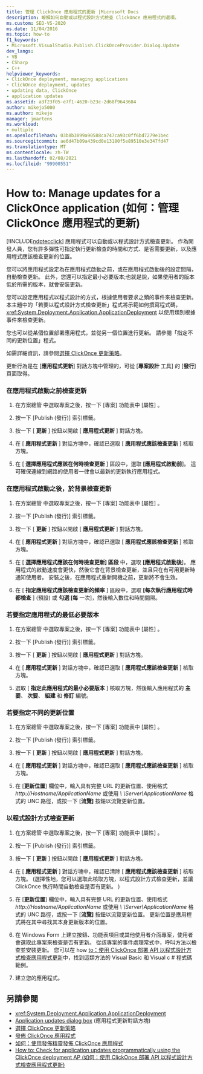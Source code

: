 ```yaml
---
title: 管理 ClickOnce 應用程式的更新 |Microsoft Docs
description: 瞭解如何自動或以程式設計方式檢查 ClickOnce 應用程式的選項。
ms.custom: SEO-VS-2020
ms.date: 11/04/2016
ms.topic: how-to
f1_keywords:
- Microsoft.VisualStudio.Publish.ClickOnceProvider.Dialog.Update
dev_langs:
- VB
- CSharp
- C++
helpviewer_keywords:
- ClickOnce deployment, managing applications
- ClickOnce deployment, updates
- updating data, ClickOnce
- application updates
ms.assetid: a3f23f05-e7f1-4620-b23c-2d68f9643684
author: mikejo5000
ms.author: mikejo
manager: jmartens
ms.workload:
- multiple
ms.openlocfilehash: 03b8b3899a90588ca747ca93c0ff6bd7279e1bec
ms.sourcegitcommit: ae6d47b09a439cd0e13180f5e89510e3e347fd47
ms.translationtype: MT
ms.contentlocale: zh-TW
ms.lasthandoff: 02/08/2021
ms.locfileid: "99900551"
---
```

# <a name="how-to-manage-updates-for-a-clickonce-application"></a>How to: Manage updates for a ClickOnce application (如何：管理 ClickOnce 應用程式的更新)
[!INCLUDE[ndptecclick](../deployment/includes/ndptecclick_md.md)] 應用程式可以自動或以程式設計方式檢查更新。 作為開發人員，您有許多彈性可指定執行更新檢查的時間和方式、是否需要更新，以及應用程式應該檢查更新的位置。

 您可以將應用程式設定為在應用程式啟動之前，或在應用程式啟動後的設定間隔，自動檢查更新。 此外，您還可以指定最小必要版本;也就是說，如果使用者的版本低於所需的版本，就會安裝更新。

 您可以設定應用程式以程式設計的方式，根據使用者要求之類的事件來檢查更新。 本主題中的「若要以程式設計方式檢查更新」程式將示範如何撰寫程式碼， <xref:System.Deployment.Application.ApplicationDeployment> 以使用類別根據事件來檢查更新。

 您也可以從某個位置部署應用程式，並從另一個位置進行更新。 請參閱「指定不同的更新位置」程式。

 如需詳細資訊，請參閱[選擇 ClickOnce 更新策略](../deployment/choosing-a-clickonce-update-strategy.md)。

 更新行為是在 [**應用程式更新**] 對話方塊中管理的，可從 [**專案設計** 工具] 的 [**發行**] 頁面取得。

### <a name="to-check-for-updates-before-the-application-starts"></a>在應用程式啟動之前檢查更新

1. 在方案總管 中選取專案之後，按一下 [專案]  功能表中 [屬性] 。

2. 按一下 [Publish (發行)]  索引標籤。

3. 按一下 [ **更新** ] 按鈕以開啟 [ **應用程式更新** ] 對話方塊。

4. 在 [ **應用程式更新** ] 對話方塊中，確認已選取 [ **應用程式應該檢查更新** ] 核取方塊。

5. 在 [ **選擇應用程式應該在何時檢查更新** ] 區段中，選取 **[應用程式啟動前**]。 這可確保連線到網路的使用者一律會以最新的更新執行應用程式。

### <a name="to-check-for-updates-in-the-background-after-the-application-starts"></a>在應用程式啟動之後，於背景檢查更新

1. 在方案總管 中選取專案之後，按一下 [專案]  功能表中 [屬性] 。

2. 按一下 [Publish (發行)]  索引標籤。

3. 按一下 [ **更新** ] 按鈕以開啟 [ **應用程式更新** ] 對話方塊。

4. 在 [ **應用程式更新** ] 對話方塊中，確認已選取 [ **應用程式應該檢查更新** ] 核取方塊。

5. 在 [ **選擇應用程式應該在何時檢查更新] 區段** 中，選取 **[應用程式啟動後**]。 應用程式的啟動速度會更快，然後它會在背景檢查更新，並且只在有可用更新時通知使用者。 安裝之後，在應用程式重新開機之前，更新將不會生效。

6. 在 [ **指定應用程式應該檢查更新的頻率** ] 區段中，選取 **[每次執行應用程式時都檢查** ] (預設) 或 **勾選 [每** 一次]，然後輸入數位和時間間隔。

### <a name="to-specify-a-minimum-required-version-for-the-application"></a>若要指定應用程式的最低必要版本

1. 在方案總管 中選取專案之後，按一下 [專案]  功能表中 [屬性] 。

2. 按一下 [Publish (發行)]  索引標籤。

3. 按一下 [ **更新** ] 按鈕以開啟 [ **應用程式更新** ] 對話方塊。

4. 在 [ **應用程式更新** ] 對話方塊中，確認已選取 [ **應用程式應該檢查更新** ] 核取方塊。

5. 選取 [ **指定此應用程式的最小必要版本** ] 核取方塊，然後輸入應用程式的 **主要**、 **次要**、 **組建** 和 **修訂** 編號。

### <a name="to-specify-a-different-update-location"></a>若要指定不同的更新位置

1. 在方案總管 中選取專案之後，按一下 [專案]  功能表中 [屬性] 。

2. 按一下 [Publish (發行)]  索引標籤。

3. 按一下 [ **更新** ] 按鈕以開啟 [ **應用程式更新** ] 對話方塊。

4. 在 [ **應用程式更新** ] 對話方塊中，確認已選取 [ **應用程式應該檢查更新** ] 核取方塊。

5. 在 [**更新位置**] 欄位中，輸入具有完整 URL 的更新位置、使用格式 *http://Hostname/ApplicationName* 或使用 *\\ \Server\ApplicationName* 格式的 UNC 路徑，或按一下 [**流覽]** 按鈕以流覽更新位置。

### <a name="to-check-for-updates-programmatically"></a>以程式設計方式檢查更新

1. 在方案總管 中選取專案之後，按一下 [專案]  功能表中 [屬性] 。

2. 按一下 [Publish (發行)]  索引標籤。

3. 按一下 [ **更新** ] 按鈕以開啟 [ **應用程式更新** ] 對話方塊。

4. 在 [ **應用程式更新** ] 對話方塊中，確認已清除 [ **應用程式應該檢查更新** ] 核取方塊。  (選擇性地，您可以選取此核取方塊，以程式設計方式檢查更新，並讓 ClickOnce 執行時間自動檢查是否有更新。 ) 

5. 在 [**更新位置**] 欄位中，輸入具有完整 URL 的更新位置、使用格式 *http://Hostname/ApplicationName* 或使用 *\\ \Server\ApplicationName* 格式的 UNC 路徑，或按一下 [**流覽]** 按鈕以流覽更新位置。 更新位置是應用程式將在其中尋找其本身更新版本的位置。

6. 在 Windows Form 上建立按鈕、功能表項目或其他使用者介面專案，使用者會選取此專案來檢查是否有更新。 從該專案的事件處理常式中，呼叫方法以檢查並安裝更新。 您可以在 how [to：使用 ClickOnce 部署 API 以程式設計方式檢查應用程式更新](../deployment/how-to-check-for-application-updates-programmatically-using-the-clickonce-deployment-api.md)中，找到這類方法的 Visual Basic 和 Visual c # 程式碼範例。

7. 建立您的應用程式。

## <a name="see-also"></a>另請參閱
- <xref:System.Deployment.Application.ApplicationDeployment>
- [Application updates dialog box](/previous-versions/visualstudio/visual-studio-2010/axw1fa38(v=vs.100)) (應用程式更新對話方塊)
- [選擇 ClickOnce 更新策略](../deployment/choosing-a-clickonce-update-strategy.md)
- [發佈 ClickOnce 應用程式](../deployment/publishing-clickonce-applications.md)
- [如何：使用發佈精靈發佈 ClickOnce 應用程式](../deployment/how-to-publish-a-clickonce-application-using-the-publish-wizard.md)
- [How to: Check for application updates programmatically using the ClickOnce deployment AP (如何：使用 ClickOnce 部署 API 以程式設計方式檢查應用程式更新)](../deployment/how-to-check-for-application-updates-programmatically-using-the-clickonce-deployment-api.md)
